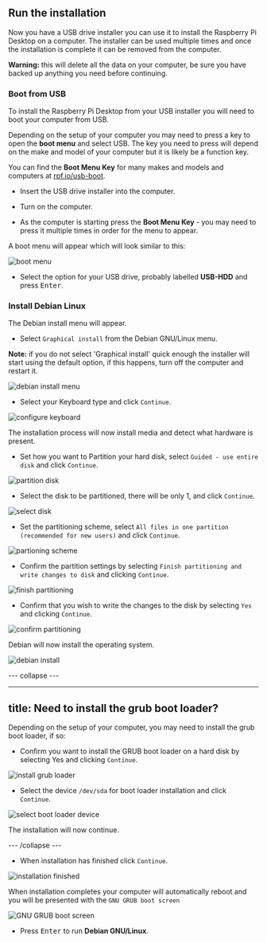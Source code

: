 ## Run the installation

Now you have a USB drive installer you can use it to install the Raspberry Pi Desktop on a computer. The installer can be used multiple times and once the installation is complete it can be removed from the computer.

**Warning:** this will delete all the data on your computer, be sure you have backed up anything you need before continuing.

### Boot from USB

To install the Raspberry Pi Desktop from your USB installer you will need to boot your computer from USB.

Depending on the setup of your computer you may need to press a key to open the **boot menu** and select USB. The key you need to press will depend on the make and model of your computer but it is likely be a function key.  

You can find the **Boot Menu Key** for many makes and models and computers at [rpf.io/usb-boot](http://rpf.io/usb-boot).

+ Insert the USB drive installer into the computer.

+ Turn on the computer.

+ As the computer is starting press the **Boot Menu Key** - you may need to press it multiple times in order for the menu to appear.

A boot menu will appear which will look similar to this:

![boot menu](images/boot_menu.jpg)

+ Select the option for your USB drive, probably labelled **USB-HDD** and press <kbd>Enter</kbd>.

### Install Debian Linux

The Debian install menu will appear.

+ Select `Graphical install` from the Debian GNU/Linux menu.

**Note:** if you do not select 'Graphical install' quick enough the installer will start using the default option, if this happens, turn off the computer and restart it.

![debian install menu](images/step11.PNG)

+ Select your Keyboard type and click `Continue`.

![configure keyboard](images/step12.PNG)

The installation process will now install media and detect what hardware is present.

+ Set how you want to Partition your hard disk, select `Guided - use entire disk` and click `Continue`.

![partition disk](images/step13.PNG)

+ Select the disk to be partitioned, there will be only 1, and click `Continue`.

![select disk](images/step13_5.PNG)

+ Set the partitioning scheme, select `All files in one partition (recommended for new users)` and click `Continue`.

![partioning scheme](images/step14.PNG)

+ Confirm the partition settings by selecting `Finish partitioning and write changes to disk` and clicking `Continue`.

![finish partitioning](images/step15.PNG)

+ Confirm that you wish to write the changes to the disk by selecting `Yes` and clicking `Continue`.

![confirm partitioning](images/step16.PNG)

Debian will now install the operating system.

![debian install](images/step17.PNG)

--- collapse ---

---
title: Need to install the grub boot loader?
---

Depending on the setup of your computer, you may need to install the grub boot loader, if so:

+ Confirm you want to install the GRUB boot loader on a hard disk by selecting Yes and clicking `Continue`.

![install grub loader](images/step18.PNG)

+ Select the device `/dev/sda` for boot loader installation and click `Continue`.

![select boot loader device](images/step19.PNG)

The installation will now continue.

--- /collapse ---

+ When installation has finished click `Continue`.

![installation finished](images/step20.PNG)

When installation completes your computer will automatically reboot and you will be presented with the `GNU GRUB boot screen`

![GNU GRUB boot screen](images/debian_boot_screen.png)

+ Press <kbd>Enter</kbd> to run **Debian GNU/Linux**.